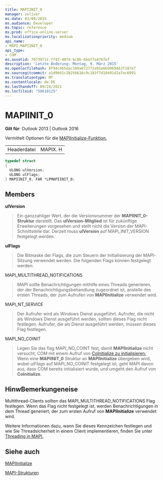 ```yaml
---
title: MAPIINIT_0
manager: soliver
ms.date: 03/09/2015
ms.audience: Developer
ms.topic: reference
ms.prod: office-online-server
ms.localizationpriority: medium
api_name:
- MAPI.MAPIINIT_0
api_type:
- COM
ms.assetid: 70739711-ff43-407d-bc8b-6baf7a476fef
description: 'Letzte Änderung: Montag, 9. März 2015'
ms.openlocfilehash: 8f94c4b5eac189a672771a91e6b9969462f187ef
ms.sourcegitcommit: a1d9041c20256616c9c183f7d1049142a7ac6991
ms.translationtype: MT
ms.contentlocale: de-DE
ms.lasthandoff: 09/24/2021
ms.locfileid: "59610125"
---
```

# <a name="mapiinit_0"></a>MAPIINIT_0

  
  
**Gilt für**: Outlook 2013 | Outlook 2016 
  
Vermittelt Optionen für die [MAPIInitialize-Funktion.](mapiinitialize.md) 
  
|||
|:-----|:-----|
|Headerdatei  <br/> |MAPIX. H  <br/> |
   
```cpp
typedef struct
{
  ULONG ulVersion;
  ULONG ulFlags;
} MAPIINIT_0, FAR *LPMAPIINIT_0;

```

## <a name="members"></a>Members

 **ulVersion**
  
> Ein ganzzahliger Wert, der die Versionsnummer der **MAPIINIT_0-Struktur** darstellt. Das **ulVersion-Mitglied** ist für zukünftige Erweiterungen vorgesehen und stellt nicht die Version der MAPI-Schnittstelle dar. Derzeit muss **ulVersion** auf MAPI_INIT_VERSION festgelegt werden. 
    
 **ulFlags**
  
> Die Bitmaske der Flags, die zum Steuern der Initialisierung der MAPI-Sitzung verwendet werden. Die folgenden Flags können festgelegt werden:
    
MAPI_MULTITHREAD_NOTIFICATIONS 
  
> MAPI sollte Benachrichtigungen mithilfe eines Threads generieren, der der Benachrichtigungsbehandlung zugeordnet ist, anstelle des ersten Threads, der zum Aufrufen von **MAPIInitialize** verwendet wird.
    
MAPI_NT_SERVICE 
  
> Der Aufrufer wird als Windows Dienst ausgeführt. Aufrufer, die nicht als Windows Dienst ausgeführt werden, sollten dieses Flag nicht festlegen. Aufrufer, die als Dienst ausgeführt werden, müssen dieses Flag festlegen.
    
MAPI_NO_COINIT
  
> Legen Sie das flag MAPI_NO_COINT fest, damit **MAPIInitialize** nicht versucht, COM mit einem Aufruf von [CoInitialize zu initialisieren.](https://msdn.microsoft.com/library/0f171cf4-87b9-43a6-97f2-80ed344fe376%28Office.15%29.aspx) Wenn eine **MAPIINIT_0** Struktur an **MAPIInitialize** übergeben wird, wobei  _ulFlags_ auf MAPI_NO_COINIT festgelegt ist, geht MAPI davon aus, dass COM bereits initialisiert wurde, und umgeht den Aufruf von **CoInitialize**.
    
## <a name="remarks"></a>HinwBemerkungeneise

Multithread-Clients sollten das MAPI_MULTITHREAD_NOTIFICATIONS Flag festlegen. Wenn das Flag nicht festgelegt ist, werden Benachrichtigungen in dem Thread generiert, der zum ersten Aufruf von **MAPIInitialize** verwendet wird. 
  
Weitere Informationen dazu, wann Sie dieses Kennzeichen festlegen und wie Sie Threadsicherheit in einem Client implementieren, finden Sie unter [Threading in MAPI.](threading-in-mapi.md) 
  
## <a name="see-also"></a>Siehe auch



[MAPIInitialize](mapiinitialize.md)


[MAPI-Strukturen](mapi-structures.md)

